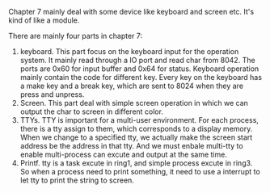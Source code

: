 Chapter 7 mainly deal with some device like keyboard and screen etc. It's kind of like a module.

There are mainly four parts in chapter 7:
1. keyboard. This part focus on the keyboard input for the operation system. It mainly read through a IO port and read char from 8042. The ports are 0x60 for input buffer and 0x64 for status. Keyboard operation mainly contain the code for different key. Every key on the keyboard has a make key and a break key, which are sent to 8024 when they are press and unpress.
2. Screen. This part deal with simple screen operation in which we can output the char to screen in different color.
3. TTYs. TTY is important for a multi-user environment. For each process, there is a tty assign to them, which corresponds to a display memory. When we change to a specified tty, we actually make the screen start address be the address in that tty. And we must enbale multi-tty to enable multi-process can excute and output at the same time.
4. Printf. tty is a task excute in ring1, and simple process excute in ring3. So when a process need to print something, it need to use a interrupt to let tty to print the string to screen.
